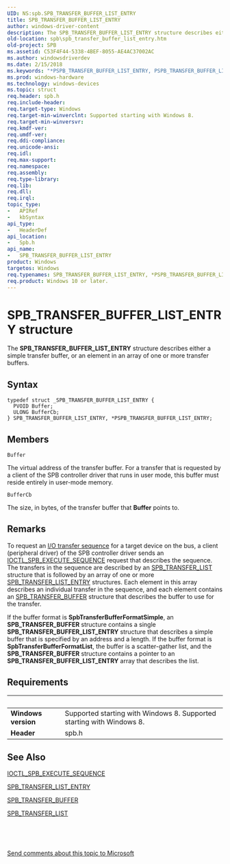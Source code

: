```yaml
---
UID: NS:spb.SPB_TRANSFER_BUFFER_LIST_ENTRY
title: SPB_TRANSFER_BUFFER_LIST_ENTRY
author: windows-driver-content
description: The SPB_TRANSFER_BUFFER_LIST_ENTRY structure describes either a simple transfer buffer, or an element in an array of one or more transfer buffers.
old-location: spb\spb_transfer_buffer_list_entry.htm
old-project: SPB
ms.assetid: C53F4F44-5338-4BEF-8055-AE4AC37002AC
ms.author: windowsdriverdev
ms.date: 2/15/2018
ms.keywords: "*PSPB_TRANSFER_BUFFER_LIST_ENTRY, PSPB_TRANSFER_BUFFER_LIST_ENTRY, PSPB_TRANSFER_BUFFER_LIST_ENTRY structure pointer [Buses], SPB.spb_transfer_buffer_list_entry, SPB_TRANSFER_BUFFER_LIST_ENTRY, SPB_TRANSFER_BUFFER_LIST_ENTRY structure [Buses], spb/PSPB_TRANSFER_BUFFER_LIST_ENTRY, spb/SPB_TRANSFER_BUFFER_LIST_ENTRY"
ms.prod: windows-hardware
ms.technology: windows-devices
ms.topic: struct
req.header: spb.h
req.include-header: 
req.target-type: Windows
req.target-min-winverclnt: Supported starting with Windows 8.
req.target-min-winversvr: 
req.kmdf-ver: 
req.umdf-ver: 
req.ddi-compliance: 
req.unicode-ansi: 
req.idl: 
req.max-support: 
req.namespace: 
req.assembly: 
req.type-library: 
req.lib: 
req.dll: 
req.irql: 
topic_type:
-	APIRef
-	kbSyntax
api_type:
-	HeaderDef
api_location:
-	Spb.h
api_name:
-	SPB_TRANSFER_BUFFER_LIST_ENTRY
product: Windows
targetos: Windows
req.typenames: SPB_TRANSFER_BUFFER_LIST_ENTRY, *PSPB_TRANSFER_BUFFER_LIST_ENTRY
req.product: Windows 10 or later.
---
```


# SPB_TRANSFER_BUFFER_LIST_ENTRY structure
The <b>SPB_TRANSFER_BUFFER_LIST_ENTRY</b> structure describes either a simple transfer buffer, or an element in an array of one or more transfer buffers.

## Syntax
````
typedef struct _SPB_TRANSFER_BUFFER_LIST_ENTRY {
  PVOID Buffer;
  ULONG BufferCb;
} SPB_TRANSFER_BUFFER_LIST_ENTRY, *PSPB_TRANSFER_BUFFER_LIST_ENTRY;
````

## Members


`Buffer`

The virtual address of the transfer buffer. For a transfer that is requested by a client of the SPB controller driver that runs in user mode, this buffer must reside entirely in user-mode memory.

`BufferCb`

The size, in bytes, of the transfer buffer that <b>Buffer</b> points to.

## Remarks
To request an <a href="https://msdn.microsoft.com/7415DB28-5E93-4F47-B169-7C652969D4C7">I/O transfer sequence</a> for a target device on the bus, a client (peripheral driver) of the SPB controller driver sends an <a href="https://msdn.microsoft.com/library/windows/hardware/hh450857">IOCTL_SPB_EXECUTE_SEQUENCE</a> request that describes the sequence. The transfers in the sequence are described by an <a href="https://msdn.microsoft.com/library/windows/hardware/hh406221">SPB_TRANSFER_LIST</a> structure that is followed by an array of one or more <a href="https://msdn.microsoft.com/library/windows/hardware/hh406223">SPB_TRANSFER_LIST_ENTRY</a> structures. Each element in this array describes an individual transfer in the sequence, and each element contains an <a href="https://msdn.microsoft.com/library/windows/hardware/hh406215">SPB_TRANSFER_BUFFER</a> structure that describes the buffer to use for the transfer.

If the buffer format is  <b>SpbTransferBufferFormatSimple</b>, an  <b>SPB_TRANSFER_BUFFER</b> structure contains a single <b>SPB_TRANSFER_BUFFER_LIST_ENTRY</b> structure that describes a simple buffer that is specified by an address and a length. If the buffer format is <b>SpbTransferBufferFormatList</b>, the buffer is a scatter-gather list, and the  <b>SPB_TRANSFER_BUFFER</b> structure contains a pointer to an <b>SPB_TRANSFER_BUFFER_LIST_ENTRY</b> array that describes the list.

## Requirements
| &nbsp; | &nbsp; |
| ---- |:---- |
| **Windows version** | Supported starting with Windows 8. Supported starting with Windows 8. |
| **Header** | spb.h |

## See Also

<a href="https://msdn.microsoft.com/library/windows/hardware/hh450857">IOCTL_SPB_EXECUTE_SEQUENCE</a>



<a href="https://msdn.microsoft.com/library/windows/hardware/hh406223">SPB_TRANSFER_LIST_ENTRY</a>



<a href="https://msdn.microsoft.com/library/windows/hardware/hh406215">SPB_TRANSFER_BUFFER</a>



<a href="https://msdn.microsoft.com/library/windows/hardware/hh406221">SPB_TRANSFER_LIST</a>



 

 

<a href="mailto:wsddocfb@microsoft.com?subject=Documentation%20feedback [SPB\buses]:%20SPB_TRANSFER_BUFFER_LIST_ENTRY structure%20 RELEASE:%20(2/15/2018)&amp;body=%0A%0APRIVACY STATEMENT%0A%0AWe use your feedback to improve the documentation. We don't use your email address for any other purpose, and we'll remove your email address from our system after the issue that you're reporting is fixed. While we're working to fix this issue, we might send you an email message to ask for more info. Later, we might also send you an email message to let you know that we've addressed your feedback.%0A%0AFor more info about Microsoft's privacy policy, see http://privacy.microsoft.com/en-us/default.aspx." title="Send comments about this topic to Microsoft">Send comments about this topic to Microsoft</a>